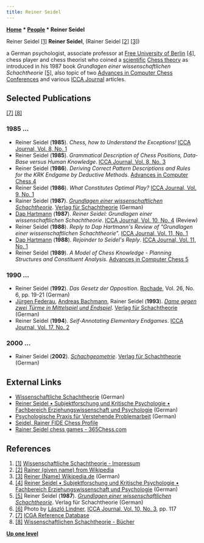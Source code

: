 ```yaml
---
title: Reiner Seidel
---
```

**[Home](Home "Home") \* [People](People "People") \* Reiner Seidel**



 [](http://www.schachtheorie.de/impressum.htm) Reiner Seidel <a id="cite-note-1" href="#cite-ref-1">[1]</a> 
**Reiner Seidel**, (Rainer Seidel <a id="cite-note-2" href="#cite-ref-2">[2]</a> <a id="cite-note-3" href="#cite-ref-3">[3]</a>)  

a German psychologist, associate professor at [Free University of Berlin](Free_University_of_Berlin "Free University of Berlin")
<a id="cite-note-4" href="#cite-ref-4">[4]</a>, 
chess player and chess theorist who coined a [scientific](https://en.wikipedia.org/wiki/Science) [Chess theory](https://en.wikipedia.org/wiki/Chess_theory) as introduced in his 1987 book *Grundlagen einer wissenschaftlichen Schachtheorie* <a id="cite-note-5" href="#cite-ref-5">[5]</a>, also topic of two [Advances in Computer Chess Conferences](Conferences#AdvancesinComputerChess "Conferences") and various [ICCA Journal](ICGA_Journal "ICGA Journal") articles. 



## Selected Publications


<a id="cite-note-7" href="#cite-ref-7">[7]</a> <a id="cite-note-8" href="#cite-ref-8">[8]</a>



### 1985 ...


* Reiner Seidel (**1985**). *Chess, how to Understand the Exceptions!* [ICCA Journal, Vol. 8, No. 1](ICGA_Journal#8_1 "ICGA Journal")
* Reiner Seidel (**1985**). *Grammatical Description of Chess Positions, Data-Base versus Human Knowledge*. [ICCA Journal, Vol. 8, No. 3](ICGA_Journal#8_3 "ICGA Journal")
* Reiner Seidel (**1986**). *Deriving Correct Pattern Descriptions and Rules for the KRK Endgame by Deductive Methods*. [Advances in Computer Chess 4](Advances_in_Computer_Chess_4 "Advances in Computer Chess 4")
* Reiner Seidel (**1986**). *What Constitutes Optimal Play?* [ICCA Journal, Vol. 9, No. 1](ICGA_Journal#9_1 "ICGA Journal")
* Rainer Seidel (**1987**). *[Grundlagen einer wissenschaftlichen Schachtheorie](http://www.schachtheorie.de/wst1Info.htm)*. [Verlag für Schachtheorie](http://www.schachtheorie.de/verlag.htm) (German)
* [Dap Hartmann](Dap_Hartmann "Dap Hartmann") (**1987**). *Reiner Seidel: Grundlagen einer wissenschaftlichen Schachtheorie*. [ICCA Journal, Vol. 10, No. 4](ICGA_Journal#10_4 "ICGA Journal") (Review)
* Reiner Seidel (**1988**). *Reply to Dap Hartmann's Review of "Grundlagen einer wissenschaftlichen Schachtheorie".* [ICCA Journal, Vol. 11, No. 1](ICGA_Journal#11_1 "ICGA Journal")
* [Dap Hartmann](Dap_Hartmann "Dap Hartmann") (**1988**). *Rejoinder to Seidel's Reply*. [ICCA Journal, Vol. 11, No. 1](ICGA_Journal#11_1 "ICGA Journal")
* Reiner Seidel (**1989**). *A Model of Chess Knowledge - Planning Structures and Constituent Analysis*. [Advances in Computer Chess 5](Advances_in_Computer_Chess_5 "Advances in Computer Chess 5")


### 1990 ...


* Reiner Seidel (**1992**). *Das Gesetz der Opposition*. [Rochade](https://de.wikipedia.org/wiki/Rochade_Europa), Vol. 26, No. 6, pp. 19-21 (German)
* [Jürgen Federau](https://ratings.fide.com/card.phtml?event=4602935), [Andreas Bachmann](https://de.wikipedia.org/wiki/Andreas_Bachmann_(Schachspieler)), Rainer Seidel (**1993**). *[Dame gegen zwei Türme in Mittelspiel und Endspiel](http://www.schachtheorie.de/dame2tuermeInfo.htm)*. [Verlag für Schachtheorie](http://www.schachtheorie.de/verlag.htm) (German)
* Reiner Seidel (**1994**). *Self-Annotating Elementary Endgames*. [ICCA Journal, Vol. 17, No. 2](ICGA_Journal#17_2 "ICGA Journal")


### 2000 ...


* Rainer Seidel (**2002**). *[Schachgeometrie](http://www.schachtheorie.de/wst2Info.htm)*. [Verlag für Schachtheorie](http://www.schachtheorie.de/verlag.htm) (German)


## External Links


* [Wissenschaftliche Schachtheorie](http://www.schachtheorie.de/index.htm) (German)
* [Reiner Seidel • Subjektforschung und Kritische Psychologie • Fachbereich Erziehungswissenschaft und Psychologie](https://www.ewi-psy.fu-berlin.de/einrichtungen/arbeitsbereiche/subjektforschung_kritische/mitarbeiter/rseidel/index.html) (German)
* [Psychologische Praxis für Verstehende Problemarbeit](http://www.verstehende-problemarbeit.de/) (German)
* [Seidel, Rainer FIDE Chess Profile](http://ratings.fide.com/card.phtml?event=1270227)
* [Rainer Seidel chess games - 365Chess.com](https://www.365chess.com/players/Rainer_Seidel)


## References


1. <a id="cite-ref-1" href="#cite-note-1">[1]</a> [Wissenschaftliche Schachtheorie - Impressum](http://www.schachtheorie.de/impressum.htm)
2. <a id="cite-ref-2" href="#cite-note-2">[2]</a> [Rainer (given name) from Wikipedia](https://en.wikipedia.org/wiki/Rainer_(given_name))
3. <a id="cite-ref-3" href="#cite-note-3">[3]</a> [Reiner (Name) Wikipedia.de](https://de.wikipedia.org/wiki/Reiner_(Name)) (German)
4. <a id="cite-ref-4" href="#cite-note-4">[4]</a> [Reiner Seidel • Subjektforschung und Kritische Psychologie • Fachbereich Erziehungswissenschaft und Psychologie](https://www.ewi-psy.fu-berlin.de/einrichtungen/arbeitsbereiche/subjektforschung_kritische/mitarbeiter/rseidel/index.html) (German)
5. <a id="cite-ref-5" href="#cite-note-5">[5]</a> Reiner Seidel (**1987**). *[Grundlagen einer wissenschaftlichen Schachtheorie](http://www.schachtheorie.de/wst1Info.htm)*. Verlag für Schachtheorie (German)
6. <a id="cite-ref-6" href="#cite-note-6">[6]</a> Photo by [László Lindner](L%C3%A1szl%C3%B3_Lindner "László Lindner"), [ICCA Journal, Vol. 10, No. 3](ICGA_Journal#10_3 "ICGA Journal"), pp. 117
7. <a id="cite-ref-7" href="#cite-note-7">[7]</a> [ICGA Reference Database](ICGA_Journal#RefDB "ICGA Journal")
8. <a id="cite-ref-8" href="#cite-note-8">[8]</a> [Wissenschaftlichen Schachtheorie - Bücher](http://www.schachtheorie.de/buecher.htm)

**[Up one level](People "People")**







 
